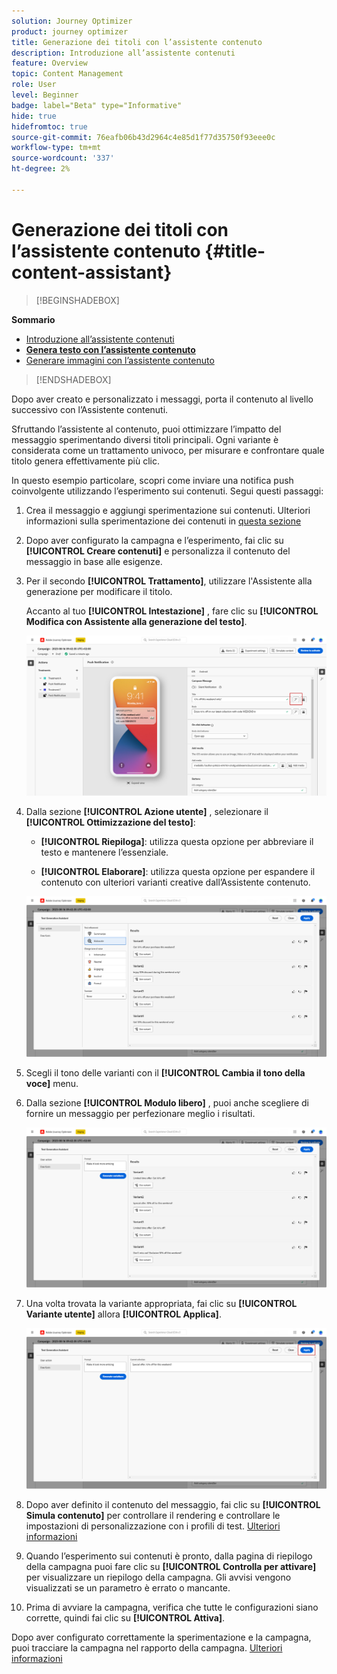 ```yaml
---
solution: Journey Optimizer
product: journey optimizer
title: Generazione dei titoli con l’assistente contenuto
description: Introduzione all’assistente contenuti
feature: Overview
topic: Content Management
role: User
level: Beginner
badge: label="Beta" type="Informative"
hide: true
hidefromtoc: true
source-git-commit: 76eafb06b43d2964c4e85d1f77d35750f93eee0c
workflow-type: tm+mt
source-wordcount: '337'
ht-degree: 2%

---
```


# Generazione dei titoli con l’assistente contenuto {#title-content-assistant}

>[!BEGINSHADEBOX]

**Sommario**

* [Introduzione all’assistente contenuti](gs-generative.md)
* **[Genera testo con l’assistente contenuto](generative-title.md)**
* [Generare immagini con l’assistente contenuto](generative-image.md)

>[!ENDSHADEBOX]


Dopo aver creato e personalizzato i messaggi, porta il contenuto al livello successivo con l’Assistente contenuti.

Sfruttando l’assistente al contenuto, puoi ottimizzare l’impatto del messaggio sperimentando diversi titoli principali. Ogni variante è considerata come un trattamento univoco, per misurare e confrontare quale titolo genera effettivamente più clic.

In questo esempio particolare, scopri come inviare una notifica push coinvolgente utilizzando l’esperimento sui contenuti. Segui questi passaggi:

1. Crea il messaggio e aggiungi sperimentazione sui contenuti. Ulteriori informazioni sulla sperimentazione dei contenuti in [questa sezione](../campaigns/content-experiment.md)

1. Dopo aver configurato la campagna e l’esperimento, fai clic su **[!UICONTROL Creare contenuti]** e personalizza il contenuto del messaggio in base alle esigenze.

1. Per il secondo **[!UICONTROL Trattamento]**, utilizzare l&#39;Assistente alla generazione per modificare il titolo.

   Accanto al tuo **[!UICONTROL Intestazione]** , fare clic su **[!UICONTROL Modifica con Assistente alla generazione del testo]**.

   ![](assets/gen-ai-title-1.png)

1. Dalla sezione **[!UICONTROL Azione utente]** , selezionare il **[!UICONTROL Ottimizzazione del testo]**:

   * **[!UICONTROL Riepiloga]**: utilizza questa opzione per abbreviare il testo e mantenere l’essenziale.

   * **[!UICONTROL Elaborare]**: utilizza questa opzione per espandere il contenuto con ulteriori varianti creative dall’Assistente contenuto.

   ![](assets/gen-ai-title-2.png)

1. Scegli il tono delle varianti con il **[!UICONTROL Cambia il tono della voce]** menu.

1. Dalla sezione **[!UICONTROL Modulo libero]** , puoi anche scegliere di fornire un messaggio per perfezionare meglio i risultati.

   ![](assets/gen-ai-title-3.png)

1. Una volta trovata la variante appropriata, fai clic su **[!UICONTROL Variante utente]** allora **[!UICONTROL Applica]**.

   ![](assets/gen-ai-title-4.png)

1. Dopo aver definito il contenuto del messaggio, fai clic su **[!UICONTROL Simula contenuto]** per controllare il rendering e controllare le impostazioni di personalizzazione con i profili di test. [Ulteriori informazioni](../email/preview.md)

1. Quando l’esperimento sui contenuti è pronto, dalla pagina di riepilogo della campagna puoi fare clic su **[!UICONTROL Controlla per attivare]** per visualizzare un riepilogo della campagna. Gli avvisi vengono visualizzati se un parametro è errato o mancante.

1. Prima di avviare la campagna, verifica che tutte le configurazioni siano corrette, quindi fai clic su **[!UICONTROL Attiva]**.

Dopo aver configurato correttamente la sperimentazione e la campagna, puoi tracciare la campagna nel rapporto della campagna. [Ulteriori informazioni](../reports/campaign-global-report.md#experimentation-report)
